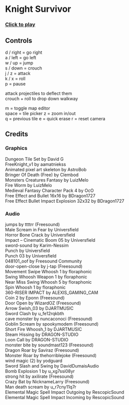 # Knight Survivor<br/>
### [Click to play](https://lakp.github.io/Knight-Survivor/)

## Controls<br/>
d / right = go right<br/>
a / left = go left<br/>
w / up = jump<br/>
s / down = crouch<br/>
j / z = attack<br/>
k / x = roll<br/>
p = pause<br/>

attack projectiles to deflect them<br/>
crouch + roll to drop down walkway<br/>

m = toggle map editor<br/>
space = tile picker 
z = zoom in/out<br/>
q = previous tile
e = quick erase
r = reset camera

## Credits<br/>
### Graphics<br/>
Dungeon Tile Set by David G<br/>
FreeKnight_v1 by aamatniekss<br/>
Animated pixel art skeleton by AstroBob<br/>
Bringer Of Death (Free) by Clembod<br/>
Monsters Creatures Fantasy by LuizMelo<br/>
Fire Worm by LuizMelo<br/>
Medieval Fantasy Character Pack 4 by OcO<br/>
Free Effect and Bullet 16x16 by BDragon1727<br/>
Free Effect Bullet Impact Explosion 32x32 by  BDragon1727<br/>

### Audio<br/>
jumps by ttttrr (Freesound)<br/>
Male Scream in Fear by Universfield<br/>
Horror Bone Crack by Universfield<br/>
Impact – Cinematic Boom 05 by Universfield<br/>
sword-sound by Karim-Nessim<br/>
Punch by Universfield<br/>
Punch 03 by Universfield<br/>
048101_oof by Freesound Community<br/>
door-open-close by j-tap (Freesound)<br/>
Movement Swipe Whoosh 1 by floraphonic<br/>
Swing Whoosh Weapon 1 by floraphonic<br/>
Near Miss Swing Whoosh 5 by floraphonic<br/>
Spin Whoosh 1 by floraphonic<br/>
360-RISER IMPACT by ALEXIS_GAMING_CAM<br/>
Coin 2 by Eponn (Freesound)<br/>
Door Open by WizardOZ (Freesound)<br/>
Arrow Swish_03 by DJARTMUSIC<br/>
Sword Clash by u_fe12rqkbth<br/>
cave monster by nuncaconoci (Freesound)<br/>
Goblin Scream by spookymodem (Freesound)<br/>
Short Fire Whoosh_1 by DJARTMUSIC<br/>
Steam Hissing by DRAGON-STUDIO<br/>
Loon Call by DRAGON-STUDIO<br/>
monster bite by soundmast123 (Freesound)<br/>
Dragon Roar by Saviraz (Freesound)<br/>
Monster Roar by thehorriblejoke (Freesound)<br/>
wind magic (2) by yodguard<br/>
Sword Slash and Swing by DavidDumaisAudio<br/>
Bomb Explosion 1 by u_xg7ssi08yr<br/>
strong hit by axilirate (Freesound)<br/>
Crazy Bat by NicknameLarry (Freesound)<br/>
Man death scream by u_r7cny11q7r<br/>
Elemental Magic Spell Impact Outgoing by RescopicSound<br/>
Elemental Magic Spell Impact Incoming by RescopicSound<br/>
